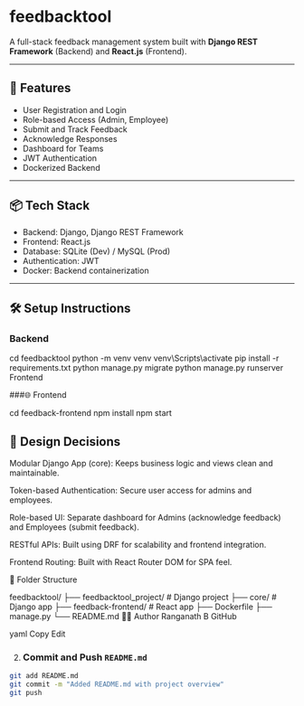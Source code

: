 # feedbacktool

A full-stack feedback management system built with **Django REST Framework** (Backend) and **React.js** (Frontend).

---

## 🚀 Features

- User Registration and Login
- Role-based Access (Admin, Employee)
- Submit and Track Feedback
- Acknowledge Responses
- Dashboard for Teams
- JWT Authentication
- Dockerized Backend

---

## 📦 Tech Stack

- Backend: Django, Django REST Framework
- Frontend: React.js
- Database: SQLite (Dev) / MySQL (Prod)
- Authentication: JWT
- Docker: Backend containerization

---

## 🛠️ Setup Instructions

### Backend


cd feedbacktool
python -m venv venv
venv\Scripts\activate
pip install -r requirements.txt
python manage.py migrate
python manage.py runserver
Frontend


###🌐 Frontend 

cd feedback-frontend
npm install
npm start



## 📐 Design Decisions
Modular Django App (core): Keeps business logic and views clean and maintainable.

Token-based Authentication: Secure user access for admins and employees.

Role-based UI: Separate dashboard for Admins (acknowledge feedback) and Employees (submit feedback).

RESTful APIs: Built using DRF for scalability and frontend integration.

Frontend Routing: Built with React Router DOM for SPA feel.

📁 Folder Structure

feedbacktool/
├── feedbacktool_project/       # Django project
├── core/                       # Django app
├── feedback-frontend/          # React app
├── Dockerfile
├── manage.py
└── README.md
🙋‍♂️ Author
Ranganath B
GitHub

yaml
Copy
Edit



2. ### **Commit and Push `README.md`**

```bash
git add README.md
git commit -m "Added README.md with project overview"
git push
